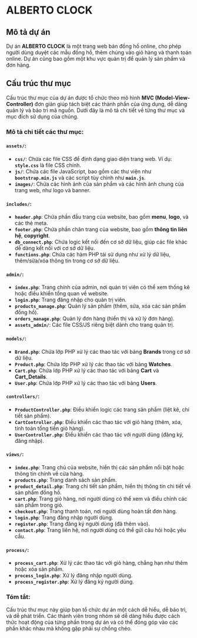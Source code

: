 # ALBERTO CLOCK

## Mô tả dự án

Dự án **ALBERTO CLOCK** là một trang web bán đồng hồ online, cho phép người dùng duyệt các mẫu đồng hồ, thêm chúng vào giỏ hàng và thanh toán online. Dự án cũng bao gồm một khu vực quản trị để quản lý sản phẩm và đơn hàng.

## Cấu trúc thư mục

Cấu trúc thư mục của dự án được tổ chức theo mô hình **MVC (Model-View-Controller)** đơn giản giúp tách biệt các thành phần của ứng dụng, dễ dàng quản lý và bảo trì mã nguồn. Dưới đây là mô tả chi tiết về từng thư mục và mục đích sử dụng của chúng.

### Mô tả chi tiết các thư mục:

#### **`assets/`**:

- **`css/`**: Chứa các file CSS để định dạng giao diện trang web. Ví dụ: **`style.css`** là file CSS chính.
- **`js/`**: Chứa các file JavaScript, bao gồm các thư viện như **`bootstrap.min.js`** và các script tùy chỉnh như **`main.js`**.
- **`images/`**: Chứa các hình ảnh của sản phẩm và các hình ảnh chung của trang web, như logo và banner.

#### **`includes/`**:

- **`header.php`**: Chứa phần đầu trang của website, bao gồm **menu**, **logo**, và các thẻ meta.
- **`footer.php`**: Chứa phần chân trang của website, bao gồm **thông tin liên hệ**, **copyright**.
- **`db_connect.php`**: Chứa logic kết nối đến cơ sở dữ liệu, giúp các file khác dễ dàng kết nối với cơ sở dữ liệu.
- **`functions.php`**: Chứa các hàm PHP tái sử dụng như xử lý dữ liệu, thêm/sửa/xóa thông tin trong cơ sở dữ liệu.

#### **`admin/`**:

- **`index.php`**: Trang chính của admin, nơi quản trị viên có thể xem thống kê hoặc điều khiển tổng quan về website.
- **`login.php`**: Trang đăng nhập cho quản trị viên.
- **`products_manage.php`**: Quản lý sản phẩm (thêm, sửa, xóa các sản phẩm đồng hồ).
- **`orders_manage.php`**: Quản lý đơn hàng (hiển thị và xử lý đơn hàng).
- **`assets_admin/`**: Các file CSS/JS riêng biệt dành cho trang quản trị.

#### **`models/`**:

- **`Brand.php`**: Chứa lớp PHP xử lý các thao tác với bảng **Brands** trong cơ sở dữ liệu.
- **`Product.php`**: Chứa lớp PHP xử lý các thao tác với bảng **Watches**.
- **`Cart.php`**: Chứa lớp PHP xử lý các thao tác với bảng **Cart** và **Cart_Details**.
- **`User.php`**: Chứa lớp PHP xử lý các thao tác với bảng **Users**.

#### **`controllers/`**:

- **`ProductController.php`**: Điều khiển logic các trang sản phẩm (liệt kê, chi tiết sản phẩm).
- **`CartController.php`**: Điều khiển các thao tác với giỏ hàng (thêm, xóa, tính toán tổng tiền giỏ hàng).
- **`UserController.php`**: Điều khiển các thao tác với người dùng (đăng ký, đăng nhập).

#### **`views/`**:

- **`index.php`**: Trang chủ của website, hiển thị các sản phẩm nổi bật hoặc thông tin chính về cửa hàng.
- **`products.php`**: Trang danh sách sản phẩm.
- **`product_detail.php`**: Trang chi tiết sản phẩm, hiển thị thông tin chi tiết về sản phẩm đồng hồ.
- **`cart.php`**: Trang giỏ hàng, nơi người dùng có thể xem và điều chỉnh các sản phẩm trong giỏ.
- **`checkout.php`**: Trang thanh toán, nơi người dùng hoàn tất đơn hàng.
- **`login.php`**: Trang đăng nhập người dùng.
- **`register.php`**: Trang đăng ký người dùng (đã thêm vào).
- **`contact.php`**: Trang liên hệ, nơi người dùng có thể gửi câu hỏi hoặc yêu cầu.

#### **`process/`**:

- **`process_cart.php`**: Xử lý các thao tác với giỏ hàng, chẳng hạn như thêm hoặc xóa sản phẩm.
- **`process_login.php`**: Xử lý đăng nhập người dùng.
- **`process_register.php`**: Xử lý đăng ký người dùng.

### Tóm tắt:

Cấu trúc thư mục này giúp bạn tổ chức dự án một cách dễ hiểu, dễ bảo trì, và dễ phát triển. Các thành viên trong nhóm sẽ dễ dàng hiểu được cách thức hoạt động của từng phần trong dự án và có thể đóng góp vào các phần khác nhau mà không gặp phải sự chồng chéo.


